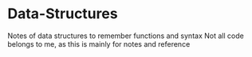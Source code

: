 # Data-Structures
Notes of data structures to remember functions and syntax
Not all code belongs to me, as this is mainly for notes and reference
